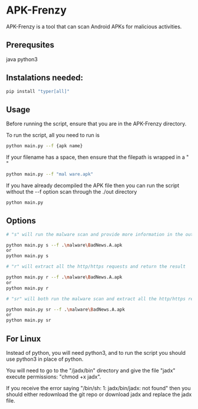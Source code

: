 # APK-Frenzy

APK-Frenzy is a tool that can scan Android APKs for malicious activities.

## Prerequsites
java
python3

## Instalations needed:
```bash
pip install "typer[all]"
```

## Usage

Before running the script, ensure that you are in the APK-Frenzy directory.

To run the script, all you need to run is
```bash
python main.py --f {apk name}
```

If your filename has a space, then ensure that the filepath is wrapped in a " "
```bash
python main.py --f "mal ware.apk"
```

If you have already decompiled the APK file then you can run the script without the --f option scan through the ./out directory
```bash
python main.py
```

## Options
```bash
# "s" will run the malware scan and provide more information in the output

python main.py s --f .\malware\BadNews.A.apk
or
python main.py s

# "r" will extract all the http/https requests and return the result

python main.py r --f .\malware\BadNews.A.apk
or
python main.py r

# "sr" will both run the malware scan and extract all the http/https requests

python main.py sr --f .\malware\BadNews.A.apk
or
python main.py sr
```

## For Linux
Instead of python, you will need python3, and to run the script you should use python3 in place of python.

You will need to go to the "/jadx/bin" directory and give the file "jadx" execute permissions:
"chmod +x jadx".

If you receive the error saying "/bin/sh: 1: jadx/bin/jadx: not found" then you should either redownload the git repo or download jadx and replace the jadx file.